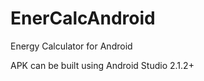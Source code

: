 EnerCalcAndroid
===============

Energy Calculator for Android

APK can be built using Android Studio 2.1.2+